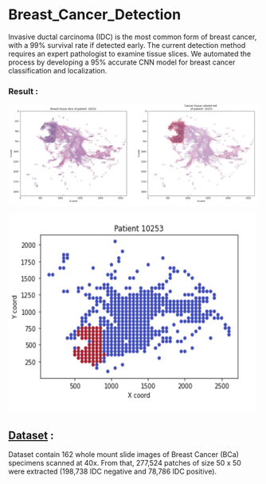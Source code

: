 # Breast_Cancer_Detection

Invasive ductal carcinoma (IDC) is the most common form of breast cancer, with a 99% survival rate if detected early. The current detection method requires an expert pathologist to examine tissue slices. We automated the process by developing a 95% accurate CNN model for breast cancer classification and localization.

### Result :
<img src="./Tissue_result.png"><br>

<img height = 400 width = 500 src="./Binary_result.png">

## [Dataset](https://www.kaggle.com/datasets/paultimothymooney/breast-histopathology-images) :  
Dataset contain 162 whole mount slide images of Breast Cancer (BCa) specimens scanned at 40x. From that, 277,524 patches of size 50 x 50 were extracted (198,738 IDC negative and 78,786 IDC positive).

